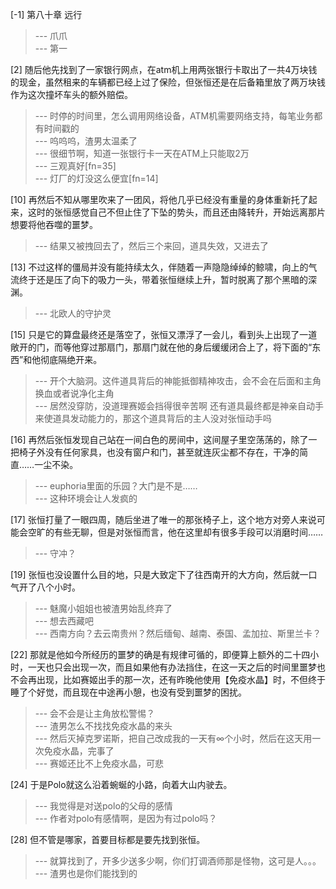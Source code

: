 
[-1] 第八十章 远行
>--- 爪爪<br>
>--- 第一<br>

[2] 随后他先找到了一家银行网点，在atm机上用两张银行卡取出了一共4万块钱的现金，虽然租来的车辆都已经上过了保险，但张恒还是在后备箱里放了两万块钱作为这次撞坏车头的额外赔偿。
>--- 时停的时间里，怎么调用网络设备，ATM机需要网络支持，每笔业务都有时间戳的<br>
>--- 呜呜呜，渣男太温柔了<br>
>--- 很细节啊，知道一张银行卡一天在ATM上只能取2万<br>
>--- 三观真好[fn=35]<br>
>--- 灯厂的灯没这么便宜[fn=14]<br>

[10] 再然后不知从哪里吹来了一团风，将他几乎已经没有重量的身体重新托了起来，这时的张恒感觉自己不但止住了下坠的势头，而且还由降转升，开始远离那片想要将他吞噬的噩梦。
>--- 结果又被拽回去了，然后三个来回，道具失效，又进去了<br>

[13] 不过这样的僵局并没有能持续太久，伴随着一声隐隐绰绰的鲸啸，向上的气流终于还是压了向下的吸力一头，带着张恒继续上升，暂时脱离了那个黑暗的深渊。
>--- 北欧人的守护灵<br>

[15] 只是它的算盘最终还是落空了，张恒又漂浮了一会儿，看到头上出现了一道敞开的门，而等他穿过那扇门，那扇门就在他的身后缓缓闭合上了，将下面的“东西”和他彻底隔绝开来。
>--- 开个大脑洞。这件道具背后的神能抵御精神攻击，会不会在后面和主角换血或者说净化主角<br>
>--- 居然没穿防，没道理赛姬会挡得很辛苦啊
还有道具最终都是神亲自动手来使道具发动能力的，那这个道具背后的主人没对张恒动手吗<br>

[16] 再然后张恒发现自己站在一间白色的房间中，这间屋子里空荡荡的，除了一把椅子外没有任何家具，也没有窗户和门，甚至就连灰尘都不存在，干净的简直……一尘不染。
>--- euphoria里面的乐园？大门是不是……<br>
>--- 这种环境会让人发疯的<br>

[17] 张恒打量了一眼四周，随后坐进了唯一的那张椅子上，这个地方对旁人来说可能会空旷的有些无聊，但是对张恒而言，他在这里却有很多手段可以消磨时间……
>--- 守冲？<br>

[19] 张恒也没设置什么目的地，只是大致定下了往西南开的大方向，然后就一口气开了八个小时。
>--- 魅魔小姐姐也被渣男始乱终弃了<br>
>--- 想去西藏吧<br>
>--- 西南方向？去云南贵州？然后缅甸、越南、泰国、孟加拉、斯里兰卡？<br>

[22] 那就是他如今所经历的噩梦的确是有规律可循的，即便算上额外的二十四小时，一天也只会出现一次，而且如果他有办法挡住，在这一天之后的时间里噩梦也不会再出现，比如赛姬出手的那一次，还有昨晚他使用【免疫水晶】时，不但终于睡了个好觉，而且现在中途再小憩，也没有受到噩梦的困扰。
>--- 会不会是让主角放松警惕？<br>
>--- 渣男怎么不找找免疫水晶的来头<br>
>--- 然后灭掉克罗诺斯，把自己改成我的一天有∞个小时，然后在这天用一次免疫水晶，完事了<br>
>--- 赛姬还比不上免疫水晶，可悲<br>

[24] 于是Polo就这么沿着蜿蜒的小路，向着大山内驶去。
>--- 我觉得是对送polo的父母的感情<br>
>--- 作者对polo有感情啊，是因为有过polo吗？<br>

[28] 但不管是哪家，首要目标都是要先找到张恒。
>--- 就算找到了，开多少送多少啊，你们打调酒师那是怪物，这可是人。。。<br>
>--- 渣男也是你们能找到的<br>
